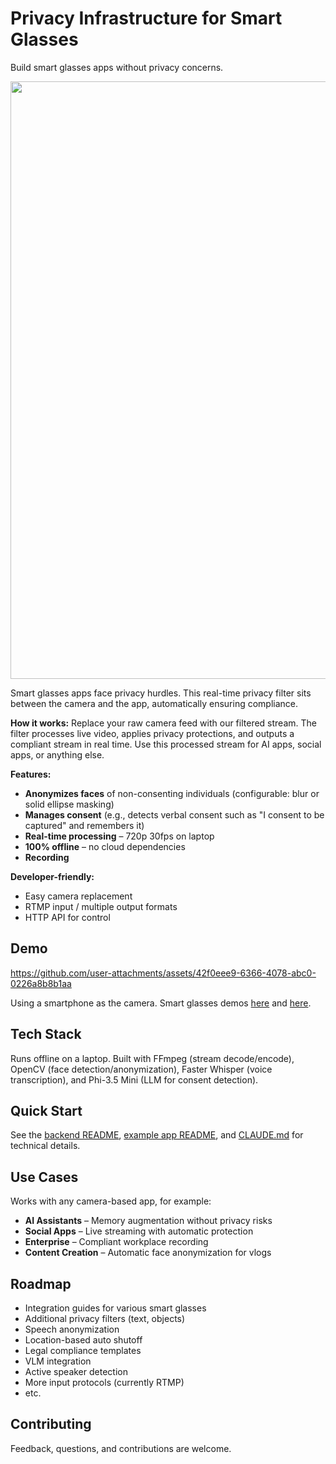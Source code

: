 # Privacy Infrastructure for Smart Glasses

Build smart glasses apps without privacy concerns.

<img width="1600" height="956" src="https://github.com/user-attachments/assets/2f71bd47-c959-4e6f-8d4e-28e4ca23d334" />

Smart glasses apps face privacy hurdles. This real-time privacy filter sits between the camera and the app, automatically ensuring compliance.

**How it works:** Replace your raw camera feed with our filtered stream. The filter processes live video, applies privacy protections, and outputs a compliant stream in real time. Use this processed stream for AI apps, social apps, or anything else.

**Features:**

- **Anonymizes faces** of non-consenting individuals (configurable: blur or solid ellipse masking)
- **Manages consent** (e.g., detects verbal consent such as "I consent to be captured" and remembers it)
- **Real-time processing** – 720p 30fps on laptop
- **100% offline** – no cloud dependencies
- **Recording**

**Developer-friendly:**

- Easy camera replacement
- RTMP input / multiple output formats
- HTTP API for control

## Demo

https://github.com/user-attachments/assets/42f0eee9-6366-4078-abc0-0226a8b8b1aa

Using a smartphone as the camera. Smart glasses demos [here](https://x.com/caydengineer/status/1945236074961236481) and [here](https://x.com/s_diana_k/status/1944500312116723973).

## Tech Stack

Runs offline on a laptop. Built with FFmpeg (stream decode/encode), OpenCV (face detection/anonymization), Faster Whisper (voice transcription), and Phi-3.5 Mini (LLM for consent detection).

## Quick Start

See the [backend README](./backend/README.md), [example app README](./examples/rewind/README.md), and [CLAUDE.md](./CLAUDE.md) for technical details.

## Use Cases

Works with any camera-based app, for example:

- **AI Assistants** – Memory augmentation without privacy risks
- **Social Apps** – Live streaming with automatic protection
- **Enterprise** – Compliant workplace recording
- **Content Creation** – Automatic face anonymization for vlogs

## Roadmap

- Integration guides for various smart glasses
- Additional privacy filters (text, objects)
- Speech anonymization
- Location-based auto shutoff
- Legal compliance templates
- VLM integration
- Active speaker detection
- More input protocols (currently RTMP)
- etc.

## Contributing

Feedback, questions, and contributions are welcome.

